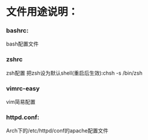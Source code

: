 # 文件用途说明：
### bashrc: 
bash配置文件

### zshrc
zsh配置
把zsh设为默认shell(重启后生效):chsh -s /bin/zsh 

### vimrc-easy
vim简易配置

### httpd.conf:
Arch下的/etc/httpd/conf的apache配置文件
